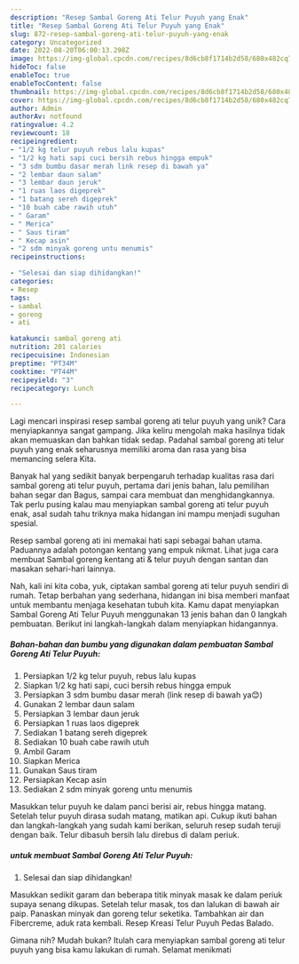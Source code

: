 ```yaml
---
description: "Resep Sambal Goreng Ati Telur Puyuh yang Enak"
title: "Resep Sambal Goreng Ati Telur Puyuh yang Enak"
slug: 872-resep-sambal-goreng-ati-telur-puyuh-yang-enak
category: Uncategorized
date: 2022-08-20T06:00:13.298Z
image: https://img-global.cpcdn.com/recipes/8d6cb8f1714b2d58/680x482cq70/sambal-goreng-ati-telur-puyuh-foto-resep-utama.jpg
hideToc: false
enableToc: true
enableTocContent: false
thumbnail: https://img-global.cpcdn.com/recipes/8d6cb8f1714b2d58/680x482cq70/sambal-goreng-ati-telur-puyuh-foto-resep-utama.jpg
cover: https://img-global.cpcdn.com/recipes/8d6cb8f1714b2d58/680x482cq70/sambal-goreng-ati-telur-puyuh-foto-resep-utama.jpg
author: Admin
authorAv: notfound
ratingvalue: 4.2
reviewcount: 18
recipeingredient:
- "1/2 kg telur puyuh rebus lalu kupas"
- "1/2 kg hati sapi cuci bersih rebus hingga empuk"
- "3 sdm bumbu dasar merah link resep di bawah ya"
- "2 lembar daun salam"
- "3 lembar daun jeruk"
- "1 ruas laos digeprek"
- "1 batang sereh digeprek"
- "10 buah cabe rawih utuh"
- " Garam"
- " Merica"
- " Saus tiram"
- " Kecap asin"
- "2 sdm minyak goreng untu menumis"
recipeinstructions:

- "Selesai dan siap dihidangkan!"
categories:
- Resep
tags:
- sambal
- goreng
- ati

katakunci: sambal goreng ati 
nutrition: 201 calories
recipecuisine: Indonesian
preptime: "PT34M"
cooktime: "PT44M"
recipeyield: "3"
recipecategory: Lunch

---
```





Lagi mencari inspirasi resep sambal goreng ati telur puyuh yang unik? Cara menyiapkannya sangat gampang. Jika keliru mengolah maka hasilnya tidak akan memuaskan dan bahkan tidak sedap. Padahal sambal goreng ati telur puyuh yang enak seharusnya memiliki aroma dan rasa yang bisa memancing selera Kita.





Banyak hal yang sedikit banyak berpengaruh terhadap kualitas rasa dari sambal goreng ati telur puyuh, pertama dari jenis bahan, lalu pemilihan bahan segar dan Bagus, sampai cara membuat dan menghidangkannya. Tak perlu pusing kalau mau menyiapkan sambal goreng ati telur puyuh enak,      asal sudah tahu triknya maka hidangan ini mampu menjadi suguhan spesial.














Resep sambal goreng ati ini memakai hati sapi sebagai bahan utama. Paduannya adalah potongan kentang yang empuk nikmat. Lihat juga cara membuat Sambal goreng kentang ati &amp; telur puyuh dengan santan dan masakan sehari-hari lainnya.






Nah, kali ini kita coba, yuk, ciptakan sambal goreng ati telur puyuh sendiri di rumah. Tetap berbahan yang sederhana, hidangan ini bisa memberi manfaat untuk membantu menjaga kesehatan tubuh kita. Kamu dapat menyiapkan Sambal Goreng Ati Telur Puyuh menggunakan 13 jenis bahan dan 0 langkah pembuatan. Berikut ini langkah-langkah dalam menyiapkan hidangannya.

<!--inarticleads1-->

##### Bahan-bahan dan bumbu yang digunakan dalam pembuatan Sambal Goreng Ati Telur Puyuh:

1. Persiapkan 1/2 kg telur puyuh, rebus lalu kupas
1. Siapkan 1/2 kg hati sapi, cuci bersih rebus hingga empuk
1. Persiapkan 3 sdm bumbu dasar merah (link resep di bawah ya😊)
1. Gunakan 2 lembar daun salam
1. Persiapkan 3 lembar daun jeruk
1. Persiapkan 1 ruas laos digeprek
1. Sediakan 1 batang sereh digeprek
1. Sediakan 10 buah cabe rawih utuh
1. Ambil  Garam
1. Siapkan  Merica
1. Gunakan  Saus tiram
1. Persiapkan  Kecap asin
1. Sediakan 2 sdm minyak goreng untu menumis


Masukkan telur puyuh ke dalam panci berisi air, rebus hingga matang. Setelah telur puyuh dirasa sudah matang, matikan api. Cukup ikuti bahan dan langkah-langkah yang sudah kami berikan, seluruh resep sudah teruji dengan baik. Telur dibasuh bersih lalu direbus di dalam periuk. 

<!--inarticleads2-->

#####  untuk membuat Sambal Goreng Ati Telur Puyuh:


1. Selesai dan siap dihidangkan!

Masukkan sedikit garam dan beberapa titik minyak masak ke dalam periuk supaya senang dikupas. Setelah telur masak, tos dan lalukan di bawah air paip. Panaskan minyak dan goreng telur seketika. Tambahkan air dan Fibercreme, aduk rata kembali. Resep Kreasi Telur Puyuh Pedas Balado. 

Gimana nih? Mudah bukan? Itulah cara menyiapkan sambal goreng ati telur puyuh yang bisa kamu lakukan di rumah. Selamat menikmati
